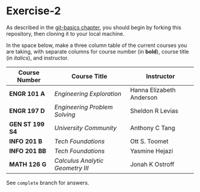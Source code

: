 # Exercise-2

As described in the [git-basics
chapter](https://info201.github.io/git-basics.html), you should begin
by forking this repository, then cloning it to your local machine.

In the space below, make a three column table of the current courses
you are taking, with separate columns for course number (in **bold**),
course title (in _italics_), and instructor.

| Course Number | Course Title | Instructor |
| --- | --- | --- |
| **ENGR 101 A** | _Engineering Exploration_ | Hanna Elizabeth Anderson |
| **ENGR 197 D** | _Engineering Problem Solving_ | Sheldon R Levias |
| **GEN ST 199 S4** | _University Community_ | Anthony C Tang |
| **INFO 201 B** | _Tech Foundations_ | Ott S. Toomet |
| **INFO 201 BB** | _Tech Foundations_ | Yasmine Hejazi |
| **MATH 126 G** | _Calculus Analytic Geometry III_ | Jonah K Ostroff |


See `complete` branch for answers.

